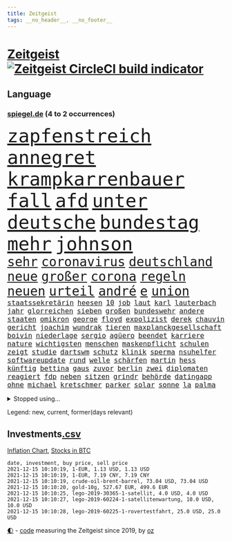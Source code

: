 ```yaml
---
title: Zeitgeist
tags: __no_header__, __no_footer__
---
```


# [Zeitgeist](https://oliz.io/zeitgeist/) [![Zeitgeist CircleCI build indicator](https://circleci.com/gh/ooz/zeitgeist.svg?style=shield)](https://circleci.com/gh/ooz/zeitgeist)

## Language

<h3><a href="https://www.spiegel.de" target="_blank">spiegel.de</a> (4 to 2 occurrences)</h3>
<p style="font-family:monospace">
<span style="font-size:32pt"><a href="news_links.html#zapfenstreich" class="current">zapfenstreich</a></span>
<span style="font-size:32pt"><a href="news_links.html#annegret" class="current">annegret</a></span>
<span style="font-size:32pt"><a href="news_links.html#krampkarrenbauer" class="current">krampkarrenbauer</a></span>
<span style="font-size:32pt"><a href="news_links.html#fall" class="current">fall</a></span>
<span style="font-size:32pt"><a href="news_links.html#afd" class="current">afd</a></span>
<span style="font-size:32pt"><a href="news_links.html#unter" class="current">unter</a></span>
<span style="font-size:32pt"><a href="news_links.html#deutsche" class="current">deutsche</a></span>
<span style="font-size:32pt"><a href="news_links.html#bundestag" class="current">bundestag</a></span>
<span style="font-size:32pt"><a href="news_links.html#mehr" class="current">mehr</a></span>
<span style="font-size:32pt"><a href="news_links.html#johnson" class="current">johnson</a></span>
<br>
<span style="font-size:22pt"><a href="news_links.html#sehr" class="current">sehr</a></span>
<span style="font-size:22pt"><a href="news_links.html#coronavirus" class="current">coronavirus</a></span>
<span style="font-size:22pt"><a href="news_links.html#deutschland" class="current">deutschland</a></span>
<span style="font-size:22pt"><a href="news_links.html#neue" class="current">neue</a></span>
<span style="font-size:22pt"><a href="news_links.html#großer" class="current">großer</a></span>
<span style="font-size:22pt"><a href="news_links.html#corona" class="current">corona</a></span>
<span style="font-size:22pt"><a href="news_links.html#regeln" class="current">regeln</a></span>
<span style="font-size:22pt"><a href="news_links.html#neuen" class="current">neuen</a></span>
<span style="font-size:22pt"><a href="news_links.html#urteil" class="current">urteil</a></span>
<span style="font-size:22pt"><a href="news_links.html#andré" class="current">andré</a></span>
<span style="font-size:22pt"><a href="news_links.html#e" class="current">e</a></span>
<span style="font-size:22pt"><a href="news_links.html#union" class="current">union</a></span>
<br>
<span style="font-size:12pt"><a href="news_links.html#staatssekretärin" class="current">staatssekretärin</a></span>
<span style="font-size:12pt"><a href="news_links.html#heesen" class="new">heesen</a></span>
<span style="font-size:12pt"><a href="news_links.html#10" class="current">10</a></span>
<span style="font-size:12pt"><a href="news_links.html#job" class="current">job</a></span>
<span style="font-size:12pt"><a href="news_links.html#laut" class="current">laut</a></span>
<span style="font-size:12pt"><a href="news_links.html#karl" class="current">karl</a></span>
<span style="font-size:12pt"><a href="news_links.html#lauterbach" class="current">lauterbach</a></span>
<span style="font-size:12pt"><a href="news_links.html#jahr" class="current">jahr</a></span>
<span style="font-size:12pt"><a href="news_links.html#glorreichen" class="current">glorreichen</a></span>
<span style="font-size:12pt"><a href="news_links.html#sieben" class="current">sieben</a></span>
<span style="font-size:12pt"><a href="news_links.html#großen" class="current">großen</a></span>
<span style="font-size:12pt"><a href="news_links.html#bundeswehr" class="current">bundeswehr</a></span>
<span style="font-size:12pt"><a href="news_links.html#andere" class="current">andere</a></span>
<span style="font-size:12pt"><a href="news_links.html#staaten" class="current">staaten</a></span>
<span style="font-size:12pt"><a href="news_links.html#omikron" class="current">omikron</a></span>
<span style="font-size:12pt"><a href="news_links.html#george" class="current">george</a></span>
<span style="font-size:12pt"><a href="news_links.html#floyd" class="current">floyd</a></span>
<span style="font-size:12pt"><a href="news_links.html#expolizist" class="current">expolizist</a></span>
<span style="font-size:12pt"><a href="news_links.html#derek" class="current">derek</a></span>
<span style="font-size:12pt"><a href="news_links.html#chauvin" class="current">chauvin</a></span>
<span style="font-size:12pt"><a href="news_links.html#gericht" class="current">gericht</a></span>
<span style="font-size:12pt"><a href="news_links.html#joachim" class="current">joachim</a></span>
<span style="font-size:12pt"><a href="news_links.html#wundrak" class="new">wundrak</a></span>
<span style="font-size:12pt"><a href="news_links.html#tieren" class="current">tieren</a></span>
<span style="font-size:12pt"><a href="news_links.html#maxplanckgesellschaft" class="new">maxplanckgesellschaft</a></span>
<span style="font-size:12pt"><a href="news_links.html#boivin" class="new">boivin</a></span>
<span style="font-size:12pt"><a href="news_links.html#niederlage" class="current">niederlage</a></span>
<span style="font-size:12pt"><a href="news_links.html#sergio" class="current">sergio</a></span>
<span style="font-size:12pt"><a href="news_links.html#agüero" class="current">agüero</a></span>
<span style="font-size:12pt"><a href="news_links.html#beendet" class="current">beendet</a></span>
<span style="font-size:12pt"><a href="news_links.html#karriere" class="current">karriere</a></span>
<span style="font-size:12pt"><a href="news_links.html#nature" class="new">nature</a></span>
<span style="font-size:12pt"><a href="news_links.html#wichtigsten" class="current">wichtigsten</a></span>
<span style="font-size:12pt"><a href="news_links.html#menschen" class="current">menschen</a></span>
<span style="font-size:12pt"><a href="news_links.html#maskenpflicht" class="current">maskenpflicht</a></span>
<span style="font-size:12pt"><a href="news_links.html#schulen" class="current">schulen</a></span>
<span style="font-size:12pt"><a href="news_links.html#zeigt" class="current">zeigt</a></span>
<span style="font-size:12pt"><a href="news_links.html#studie" class="current">studie</a></span>
<span style="font-size:12pt"><a href="news_links.html#dartswm" class="current">dartswm</a></span>
<span style="font-size:12pt"><a href="news_links.html#schutz" class="current">schutz</a></span>
<span style="font-size:12pt"><a href="news_links.html#klinik" class="current">klinik</a></span>
<span style="font-size:12pt"><a href="news_links.html#sperma" class="new">sperma</a></span>
<span style="font-size:12pt"><a href="news_links.html#nsuhelfer" class="new">nsuhelfer</a></span>
<span style="font-size:12pt"><a href="news_links.html#softwareupdate" class="new">softwareupdate</a></span>
<span style="font-size:12pt"><a href="news_links.html#rund" class="current">rund</a></span>
<span style="font-size:12pt"><a href="news_links.html#welle" class="current">welle</a></span>
<span style="font-size:12pt"><a href="news_links.html#schärfen" class="new">schärfen</a></span>
<span style="font-size:12pt"><a href="news_links.html#martin" class="current">martin</a></span>
<span style="font-size:12pt"><a href="news_links.html#hess" class="new">hess</a></span>
<span style="font-size:12pt"><a href="news_links.html#künftig" class="current">künftig</a></span>
<span style="font-size:12pt"><a href="news_links.html#bettina" class="current">bettina</a></span>
<span style="font-size:12pt"><a href="news_links.html#gaus" class="current">gaus</a></span>
<span style="font-size:12pt"><a href="news_links.html#zuvor" class="current">zuvor</a></span>
<span style="font-size:12pt"><a href="news_links.html#berlin" class="current">berlin</a></span>
<span style="font-size:12pt"><a href="news_links.html#zwei" class="current">zwei</a></span>
<span style="font-size:12pt"><a href="news_links.html#diplomaten" class="current">diplomaten</a></span>
<span style="font-size:12pt"><a href="news_links.html#reagiert" class="current">reagiert</a></span>
<span style="font-size:12pt"><a href="news_links.html#fdp" class="current">fdp</a></span>
<span style="font-size:12pt"><a href="news_links.html#neben" class="current">neben</a></span>
<span style="font-size:12pt"><a href="news_links.html#sitzen" class="current">sitzen</a></span>
<span style="font-size:12pt"><a href="news_links.html#grindr" class="new">grindr</a></span>
<span style="font-size:12pt"><a href="news_links.html#behörde" class="current">behörde</a></span>
<span style="font-size:12pt"><a href="news_links.html#datingapp" class="new">datingapp</a></span>
<span style="font-size:12pt"><a href="news_links.html#ohne" class="current">ohne</a></span>
<span style="font-size:12pt"><a href="news_links.html#michael" class="current">michael</a></span>
<span style="font-size:12pt"><a href="news_links.html#kretschmer" class="current">kretschmer</a></span>
<span style="font-size:12pt"><a href="news_links.html#parker" class="new">parker</a></span>
<span style="font-size:12pt"><a href="news_links.html#solar" class="new">solar</a></span>
<span style="font-size:12pt"><a href="news_links.html#sonne" class="current">sonne</a></span>
<span style="font-size:12pt"><a href="news_links.html#la" class="current">la</a></span>
<span style="font-size:12pt"><a href="news_links.html#palma" class="current">palma</a></span>
</p>
<details>
<summary>Stopped using...</summary>
<p class="former" style="font-size:12pt">
ankommt(420) helfer(419) norden(419) bewaffnete(418) entdeckte(418) mitunter(418) rote(418) übersicht(418) 75(417) auftakt(417) historiker(417) is(417) korrigiert(417) schweigt(417) verweigert(417) aufgerufen(416) beleidigungen(416) demonstration(416) kolumne(416) weltweiten(416) wünschen(416) ausnahmen(415) bildungsministerin(415) einzudämmen(415) enger(415) entwicklungen(415) jedem(415) linie(415) lukaschenkos(415) sarscov2(415) selten(415) verlängerung(415) wahlen(415) anerkannt(414) ausfallen(414) entwarnung(414) lukas(414) untersagt(414) usamerikaner(414) vermuten(414) wirecard(414) anleger(413) dokumente(413) eingestuft(413) feier(413) gestoßen(413) jahrzehntelang(413) klaren(413) klimawandels(413) manipuliert(413) meghan(413) möglicher(413) nationalmannschaft(413) reformen(413) smith(413) torjäger(413) wahlsieg(413) zeugen(413) überreste(413) 2017(412) aufregung(412) beschimpft(412) golf(412) hintergründe(412) kämpfer(412) profi(412) rufen(412) schulze(412) van(412) verhängte(412) vorantreiben(412) widerspruch(412) überlegen(412) 98(411) anbieten(411) aufruf(411) bereiten(411) beschuss(411) forderung(411) hans(411) hinnehmen(411) hinweise(411) kampagne(411) ludwig(411) madrid(411) mächtige(411) strand(411) terroristen(411) walter(411) d(410) debakel(410) ehre(410) entkommen(410) irland(410) kostenlose(410) märchen(410) obama(410) pannen(410) regierungschefs(410) trieb(410) täglich(410) unmut(410) verbindungen(410) verdächtiger(410) verzicht(410) wales(410) 16jährige(409) boden(409) informieren(409) kochen(409) langer(409) ließen(409) mysteriöse(409) patrick(409) rechtlich(409) spielraum(409) teilgenommen(409) venezuela(409) abzug(408) elektrische(408) geräte(408) island(408) jugendlicher(408) lkwfahrer(408) messerattacke(408) paul(408) radikal(408) sendet(408) vermeiden(408) zuständige(408) äthiopien(408) 42(407) angestellte(407) attila(407) augenzeugen(407) benennt(407) grün(407) hildmann(407) lohn(407) swetlana(407) amerikanischen(406) ausfall(406) dennis(406) drastisch(406) einziges(406) goretzka(406) greta(406) mitteln(406) nerven(406) sache(406) saisonsieg(406) thunberg(406) behandeln(405) beschwerden(405) bitcoin(405) kaputt(405) lebte(405) löw(405) tödlich(405) 180(404) ausgleich(404) bestimmt(404) bolsonaro(404) freundschaft(404) gegenteil(404) höchst(404) jair(404) unruhe(404) verbindet(404) beleidigung(403) freiwillige(403) gesprengt(403) irans(403) jemen(403) leichte(403) nahezu(403) umweltministerin(403) vermeintlichen(403) weltverband(403) überwunden(403) barack(402) begann(402) game(402) homosexuelle(402) party(402) rom(402) staats(402) unterstützer(402) durften(401) ehepaar(401) eigener(401) frische(401) gemein(401) mieter(401) raketen(401) roman(401) stieß(401) weite(401) wälder(401) amtsgericht(400) dfbelf(400) erfinder(400) falschen(400) gebiet(400) größeren(400) jüngere(400) privat(400) verzweiflung(400) auftritte(399) entscheidende(399) initiative(399) lücke(399) parteifreunde(399) aktie(398) psychische(398) wahren(398) bezahlen(397) distanziert(397) dämpfer(397) gesetze(397) luca(397) negativen(397) umweltschutz(397) endgültige(396) kürzlich(396) motiv(396) ordnung(396) therapie(396) attentäter(395) balance(395) drängen(395) haftbefehl(395) jong(395) rivale(395) text(395) traum(395) un(395) bedingt(394) empfängt(394) praktisch(394) spaltet(394) 54(393) enden(393) registrieren(393) solange(392) love(391) wahrscheinlich(391) brandenburger(390) gästen(390) parallelen(390) ringen(390) brach(389) em(389) strengen(389) sturgeon(389) verträge(389) raab(388) automatisch(387) fortuna(387) prognose(387) terrorismus(387) budapest(386) infektionsgeschehen(386) gefällt(385) hackerangriff(385) überschritten(385) afghanische(384) festival(384) rot(384) stimmten(384) einig(383) rückstand(383) wandel(383) erweist(382) fortsetzung(382) riskant(381) stress(381) dringt(380) 76(379) erstochen(379) bezirk(376) abhängig(375) dreharbeiten(375) teilt(374) bedienen(372) ernährung(372) schulz(372) dauert(371) trauma(369) konzert(368) eingeschaltet(366) guatemala(364) ära(364) musik(363) youtuber(361) tigray(360) weitreichende(360) gala(356) kenia(355) absurd(353) fotografieren(353) mängel(351) csupolitiker(349) mehren(349) aktionen(348) marine(347) regimes(347) liter(346) erzieher(344) ärgern(343) gelangt(341) ausweg(340) explodiert(339) bizarre(338) effekt(338) morrison(332) überwiegend(332) ältesten(331) festgesetzt(329) mallorca(320) spritze(320) schwangerschaftsabbrüche(316) rasche(315) technische(311) räumte(309) server(307) diagnose(304) medizinischen(304) milliardär(304) schuf(304) gegeneinander(302) konfrontation(302) fragwürdigen(301) windows(301) 18jähriger(296) ungemütlich(296) desinformation(292) sparkassen(292) verleumdung(291) radio(286) lehrerin(284) neonazis(284) passagier(281) fahrbahn(280) afghanistans(279) wolken(278) demnächst(276) jersey(275) seen(274) herren(273) wetters(273) angriffs(266) linkenchefin(265) konfliktberaterin(261) wawrzinek(261) ruin(256) portugals(255) alben(254) nachsehen(254) spitzenkandidaten(252) ständige(252) geheiratet(251) verantwortliche(249) immunisiert(247) fraktionen(246) untermauert(246) kleinflugzeug(242) unterschiedliche(242) 22jähriger(239) belgische(239) gerd(238) übersetzen(237) beerben(236) greenpeace(232) käse(229) altersgruppe(228) herausragende(227) frauenbundesliga(225) moderation(223) spannende(219) schädlichen(217) alibaba(216) vereinigung(212) kabel(211) bundeswehrhelfer(210) eile(208) fußballnationalmannschaft(208) trost(207) afghanistanabzug(206) erlässt(206) militärische(204) vorstände(204) berechnungen(203) heizt(203) todesfall(203) abgefeuert(199) lobbyisten(199) messerangriff(198) vize(197) oktoberfest(196) etlichen(194) stolpert(193) schwerste(192) rebellen(190) pumpt(189) ungeliebten(189) life(188) beworfen(187) hiphop(186) kaufte(186) heben(185) erpresst(184) schwule(184) steuerflucht(184) windhorst(184) 1990(182) kugel(181) gezählt(180) romane(180) riegel(179) mangelwirtschaft(178) aachen(177) anhaltende(176) vertrauter(176) todesdrohungen(172) bitteren(171) sohns(171) aktionäre(169) argument(169) lehren(168) fehle(165) individuelle(165) erhalt(164) hakt(164) massengrab(164) 220(163) mangelware(163) osaka(163) 14jährige(162) center(162) fluggesellschaften(162) warb(162) angeblichem(159) gezeichnet(159) epidemischen(158) flüchtet(158) kleidung(158) steueroasen(157) fortsetzen(156) externe(155) streben(155) biss(154) linker(154) 27jährige(153) gescheiterten(153) lobbyismus(152) 39jährige(151) dänischer(151) lkwanhänger(151) abstände(150) dänen(150) gegenspieler(150) hollywoodstar(150) pille(150) morgens(149) totschlag(149) virologin(149) cloppenburg(148) terroranschlag(148) schob(147) bürgerkriegsland(146) entfallen(146) füllen(146) vollkommen(146) historischem(145) besorgniserregend(144) differenzen(144) drohnen(144) schlimmes(144) ausgeht(143) besuchte(143) grundsätzlich(143) rezo(142) schwangeren(142) täters(142) ungeklärten(142) abgerufen(141) sklaverei(141) versteck(140) zwingen(140) aufbau(139) europol(139) handlungsbedarf(139) usmarine(139) anonymer(138) autoren(138) existiert(138) fazit(138) frustriert(138) köpfe(138) anteile(137) verunsichert(137) entwicklungsminister(136) komponist(136) seele(136) uss(136) venedig(136) überflutete(136) betrachten(135) bundesverkehrsminister(135) infrastrukturpaket(135) rennt(135) vorläufige(134) boston(133) tour(132) mob(131) krachte(130) finanzministerium(129) vries(129) belästigungen(128) dauerte(128) erklärt's(128) nevada(128) spende(128) bafin(127) luke(127) jagen(126) vorliegen(126) zaun(126) andorra(125) zentren(125) daxkonzerne(124) ortskräften(124) schottischen(122) zögert(121) erfolgreichste(120) erzieherinnen(120) fündig(120) signalwirkung(119) beeindruckender(118) berufe(118) crown(118) gelohnt(118) mdr(118) brasilianischen(116) helfern(116) bezieht(115) comedy(115) entwicklungsländer(115) strafanzeigen(114) bereitschaft(113) schwächt(113) verkörpern(113) zerschlagung(113) co₂emissionen(112) debattieren(112) transportieren(112) cduchefs(111) gefüllte(111) immobilienmarkt(110) erbeutete(109) hängepartie(109) unterdrückung(109) würdigen(108) kostenlosen(107) versäumt(107) bürgerlichen(106) dämpfen(106) folgenschweren(106) klimagipfel(106) scott(106) überwältigt(106) gemischt(105) genießt(105) expertin(104) abgeschafft(103) dune(103) sichtlich(103) staatskonzern(103) widerstands(103) stehende(102) analysten(101) auslandsvertretung(101) pandazwillinge(101) damaskus(100) khaled(100) narey(100) wiedereröffnet(100) obduktion(99) sommers(99) bedrohen(98) brennstoffe(98) exil(98) navy(98) niger(98) ansage(97) kostenloser(97) querdenkerdemo(97) achte(96) besatzung(96) roland(96) saudiarabischen(96) soundtrack(96) versammeln(96) 35jähriger(95) achtzigerjahren(95) angelegte(95) wendepunkt(95) benedikt(94) samsung(94) vollen(94) vorhang(94) kommune(93) niederbayern(93) strafrechtliche(93) kohlekraftwerk(92) schürt(92) linksextremistin(91) mercedespilot(91) zerbrach(91) ei(90) schleichende(90) 15grad(89) abgebogen(89) ankommen(89) arbeitstag(89) erbeuteten(89) lake(89) mustang(89) stinkende(89) 190(88) druckmittel(88) gefeierter(88) tankschiff(88) telekommunikationsgesetz(88) galaxy(87) kabarettist(87) plakate(87) seehofers(87) abfahrt(86) achtet(86) captain(86) erzählung(86) treibhausgase(86) umsteigen(86) 50+1regel(84) asteroid(84) homöopathie(84) masarischarif(84) rekordniveau(84) tante(84) terroristischer(84) wahrscheinlicher(84) willem(84) 05(83) agiert(83) auszüge(83) tsg(83) vakuum(83) verdreht(83) autobiografie(82) klammern(82) mobbing(82) papiere(82) ernüchternd(81) gerichtsbeschluss(81) getrunken(81) groningen(81) hochfahren(81) untätig(81) erfindet(80) fame(80) pompeji(80) ausgeschöpft(79) ehesten(79) jorginho(79) leitplanke(79) nsregime(79) versicherungswirtschaft(79) abgeraten(78) kalten(78) kritischen(78) rolling(78) stones(78) willkommener(78) ölkonzerne(78) 115(77) a3(77) getöteten(77) wilke(77) diplomat(76) marley(76) trucker(76) verfasst(76) verordnung(76) 12000(75) dover(75) lópez(75) obrador(75) olga(75) vizepräsident(75) farce(74) glücksfall(74) hitzig(74) mako(74) mccartney(74) meldeten(74) abtreibungen(73) aufzugeben(73) benny(73) erreichte(73) essays(73) gesetzesänderung(73) heilen(73) ida(73) instanz(73) minderheiten(73) missglückte(73) provisionen(73) schutzbedürftigen(73) untertreibung(73) zuwachs(73) überschätzen(73) delay(72) größenwahn(72) höchstem(72) paule(72) pit(72) schleswigholsteins(72) schnitzeljagd(72) geburtstagsfeier(71) margrethe(71) schutzschilde(71) stadtrivalen(71) teuerungsrate(71) abbacomeback(70) friedensnobelpreis(70) gaul(70) größerer(70) hungerkrise(70) indonesische(70) liechtenstein(70) rüsten(70) bekenntnis(69) gespickt(69) günstiger(69) jonas(69) klimaschädlichen(69) tabellenende(69) verordnete(69) bottas(68) fawcett(68) foundation(68) geschäftsmann(68) kammerdiener(68) länderspiel(68) norddeutsche(68) prince's(68) toilette(68) trage(68) valtteri(68) flüchtlingsstrom(67) massenweise(67) mittelfristig(67) nachbarländer(67) parken(67) spdkanzlerkandidaten(67) stromversorgung(67) ausschnitt(66) friedlich(66) mandela(66) rapsuperstar(66) schiffer(66) sierra(66) sportstars(66) tatenlos(66) tripolis(66) abtreibungsrecht(65) berauschend(65) beschlossenen(65) meeresspiegel(65) unoklimagipfel(65) unoklimakonferenz(65) automobilindustrie(64) comebacks(64) erstklässler(64) erwirtschaftet(64) finanzmärkte(64) volksentscheid(64) weltgemeinschaft(64) westafrikanischen(64) dreieck(63) hoffmann(63) mittagessen(63) schnelles(63) 2gregel(62) authentisch(62) befragt(62) coronademo(62) kapazitäten(62) kräften(62) mobilitätswende(62) na(62) ohr(62) oppositionspolitiker(62) travis(62) verbrennungsmotoren(62) arbeitsniederlegung(61) militärübungen(61) denkbar(60) gestochen(60) krankenhauseinweisungen(60) mails(60) militärübung(60) prophet(60) twitternutzer(60) zusehen(60) außergewöhnlichen(59) irakischen(59) prominentesten(59) tvsender(59) bereiche(58) eineinhalb(58) einstweilige(58) klimakonferenz(58) mix(58) mutig(58) personelle(58) querdenken(58) unogipfel(58) bitcoins(57) einigt(57) jüdischen(57) saarbrücken(57) vorenthalten(57) vornamen(57) wachen(57) 2050(56) celtics(56) dreijähriger(56) friedenstaube(56) kapitolerstürmung(56) kleinsten(56) michail(56) präsidentschaftskandidat(56) spektakuläres(56) terodde(56) verschuldete(56) außerplanmäßige(55) beeinträchtigung(55) bizarrer(55) exklub(55) geschäftspartner(55) höre(55) natostaaten(55) pilze(55) riefen(55) sir(55) verteidigungsressort(55) ajax(54) auszubildende(54) hell(54) prosieben(54) rituale(54) 289(53) bedrängnis(53) bewaffneter(53) ehrgeiz(53) einflussreichsten(53) frauenfußball(53) kunstwerke(53) mr(53) tournee(53) auflage(52) benedict(52) cumberbatch(52) virtuellen(52) beschlagnahmen(51) frauenfeindlichen(51) prallt(51) sicherheitslücken(51) supermodel(51) untergetauchten(51) 112(50) 1991(50) drohnenangriff(50) eingehalten(50) engagierte(50) geschäfts(50) interessantesten(50) knox(50) korruptionsverdacht(50) landesteil(50) pence(50) realen(50) abtreibungsrechts(49) kneipe(49) strauchelnden(49) studienwerks(49) uneinheitlichen(49) austrocknet(48) füßen(48) gestiegenen(48) komoot(48) krankenkasse(48) rooney(48) schmieden(48) viermalige(48) wahlergebnis(48) wiederentdeckt(48) coronapass(47) fassaden(47) genehmigten(47) hasses(47) inhaftierte(47) leiterin(47) störungen(47) versorgungskrise(47) armbänder(46) begriffe(46) enttarnt(46) großspender(46) sechsjähriger(46) verordnet(46) zurückzuholen(46) geldsorgen(45) genese(45) zerquetscht(45) 26jährige(44) schnelleres(44) sicherheitspolitik(44) wählerinnen(44) bahnfahren(43) finanzszene(43) fridays(43) future(43) glen(43) impfpässen(43) kinderpornografisches(43) pendlerpauschale(43) spritpreise(43) akkord(42) coparteichef(42) coronaneuinfektionen(42) fahrplan(42) grünenspitze(42) mailänder(42) neuausrichtung(42) parteispitzen(42) profifußball(42) richtlinien(42) sparten(42) wohnungskonzerne(42) ausweitung(41) betrunkenen(41) eisen(41) gesellschaftlichen(41) islands(41) schlangen(41) sparkurs(41) bundesinnenminister(40) erneuern(40) fernseher(40) herzmuskelentzündungen(40) schwächen(40) shatner(40) wichtiges(40) dumm(39) parlamentarier(39) trank(39) entdeckungen(38) erwerb(38) fügen(38) gekaufte(38) georgiens(38) mannschaften(38) mitwirken(38) nutzern(38) saakaschwili(38) sachlich(38) versorgungslage(38) walk(38) enthüllen(37) erasmus(37) goebbels(37) mischte(37) provokationen(37) automarkt(36) betreibern(36) kuriere(36) mauern(36) testrunde(36) tribunal(36) ampelgespräche(35) bestimmen(35) efootball(35) fußballsimulation(35) konami(35) lieferdienst(35) verrückten(35) 46(34) milan(34) pferderennen(33) revival(33) schlagwörter(33) süle(33) atomuboot(32) fernsehteam(32) immobilienfirma(32) lieferproblemen(32) linkenpolitiker(32) messenger(32) n26(32) parallel(32) zertifikat(32) üppige(32) beigesetzt(31) coronaschnelltest(31) grabstätte(31) isolierten(31) kirkdarsteller(31) nebel(31) kolumbus(30) ludwigshafen(30) sklaven(30) unzufriedenheit(30) eukommissar(29) menschenschmuggel(29) ostdeutschland(29) 187(28) 58jährige(28) antikörpertest(28) größtem(28) koloniale(28) mariusz(28) raumkapsel(28) schmid(28) bundestagspräsidentin(27) bürgertests(27) einflussreichen(27) einreiseverbot(27) hauptstadtflughafen(27) polina(27) schmuckstücke(27) squid(27) bayernspieler(26) beschaffen(26) blase(26) dieselkraftstoff(26) hüterin(26) koalitionsgesprächen(26) mahnen(26) absprache(25) ampelpartner(25) bas(25) bärbel(25) portal(25) energieexperte(24) exwirecardchef(24) fragezeichen(24) getrickst(24) initiativen(24) klimasünder(24) lieferungen(24) prien(24) sally(24) bestehe(23) coronanotlage(23) erfurt(23) gesellschaftspolitik(23) substanzen(23) transparent(23) unfallursache(23) zuckerberg(23) innere(22) klopfen(22) pessimistischer(22) reporterin(22) wiese(22) deutung(21) nordirischen(21) stab(21) wochenrückschau(21) filmset(20) gabriella(20) lösegeld(20) miami(20) schülerin(20) trollen(20) verwundert(20) überschüttet(20) affentheater(19) arbeitsgruppen(19) eingeschlossen(19) krankenhausaufenthalt(19) kritikern(19) zusammenprall(19) bayernprofi(18) cop(18) drogenkonsum(18) genf(18) geringverdiener(18) harrison(18) yvonne(18) 142(17) abschlusserklärung(17) betten(17) geprallt(17) mietern(17) aufgebraucht(16) entworfen(16) pochen(16) chicago(15) massenprotesten(15) pankow(15) sorgerechtsstreit(15) strategiepapier(15) weltmeisterin(15) annette(14) anrufe(14) doktor(14) esaastronaut(14) gasknappheit(14) landesparteitag(14) rammt(14) scheidenden(14) schmuck(14) solarenergie(14) temperaturanstieg(14) wärme(14) benin(13) nordhessen(13) planlos(13) uhren(13) ausreichenden(12) coronarezession(12) dario(12) halloween(12) schramm(12) defekt(11) drehs(11) geschwindigkeit(11) raumschiff(11)
</p>
</details>
<p>Legend: <span class="new">new</span>, <span class="current">current</span>, <span class="former">former(days relevant)</span></p>

## Investments[.csv](investments.csv)

[Inflation Chart](https://inflationchart.com),
[Stocks in BTC](https://stonksinbtc.xyz/)

```
date, investment, buy price, sell price
2021-12-15 10:10:19, 1-EUR, 1.13 USD, 1.13 USD
2021-12-15 10:10:19, 1-EUR, 7.19 CNY, 7.19 CNY
2021-12-15 10:10:19, crude-oil-brent-barrel, 73.04 USD, 73.04 USD
2021-12-15 10:10:20, gold-10g, 527.67 EUR, 499.6 EUR
2021-12-15 10:10:25, lego-2019-30365-1-satellit, 4.0 USD, 4.0 USD
2021-12-15 10:10:27, lego-2019-60224-1-satellitenwartung, 10.0 USD, 10.0 USD
2021-12-15 10:10:28, lego-2019-60225-1-rovertestfahrt, 25.0 USD, 25.0 USD
```

<footer>
<a href="javascript:toggleTheme()" class="nav">🌓</a>
- <a href="https://github.com/ooz/zeitgeist">code</a> measuring the Zeitgeist since 2019, by <a href="https://oliz.io">oz</a>
</footer>
